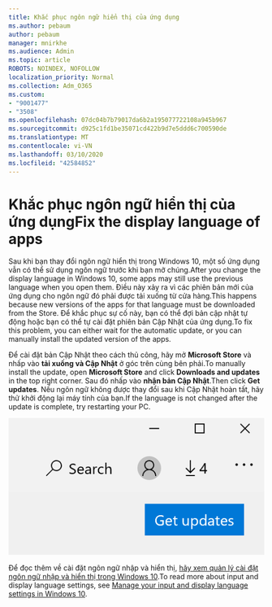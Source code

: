 ```yaml
---
title: Khắc phục ngôn ngữ hiển thị của ứng dụng
ms.author: pebaum
author: pebaum
manager: mnirkhe
ms.audience: Admin
ms.topic: article
ROBOTS: NOINDEX, NOFOLLOW
localization_priority: Normal
ms.collection: Adm_O365
ms.custom:
- "9001477"
- "3508"
ms.openlocfilehash: 07dc04b7b79017da6b2a195077722108a945b967
ms.sourcegitcommit: d925c1fd1be35071cd422b9d7e5ddd6c700590de
ms.translationtype: MT
ms.contentlocale: vi-VN
ms.lasthandoff: 03/10/2020
ms.locfileid: "42584852"
---
```

# <a name="fix-the-display-language-of-apps"></a><span data-ttu-id="099e8-102">Khắc phục ngôn ngữ hiển thị của ứng dụng</span><span class="sxs-lookup"><span data-stu-id="099e8-102">Fix the display language of apps</span></span>

<span data-ttu-id="099e8-103">Sau khi bạn thay đổi ngôn ngữ hiển thị trong Windows 10, một số ứng dụng vẫn có thể sử dụng ngôn ngữ trước khi bạn mở chúng.</span><span class="sxs-lookup"><span data-stu-id="099e8-103">After you change the display language in Windows 10, some apps may still use the previous language when you open them.</span></span> <span data-ttu-id="099e8-104">Điều này xảy ra vì các phiên bản mới của ứng dụng cho ngôn ngữ đó phải được tải xuống từ cửa hàng.</span><span class="sxs-lookup"><span data-stu-id="099e8-104">This happens because new versions of the apps for that language must be downloaded from the Store.</span></span> <span data-ttu-id="099e8-105">Để khắc phục sự cố này, bạn có thể đợi bản cập nhật tự động hoặc bạn có thể tự cài đặt phiên bản Cập Nhật của ứng dụng.</span><span class="sxs-lookup"><span data-stu-id="099e8-105">To fix this problem, you can either wait for the automatic update, or you can manually install the updated version of the apps.</span></span>

<span data-ttu-id="099e8-106">Để cài đặt bản Cập Nhật theo cách thủ công, hãy mở **Microsoft Store** và nhấp vào **tải xuống và Cập Nhật** ở góc trên cùng bên phải.</span><span class="sxs-lookup"><span data-stu-id="099e8-106">To manually install the update, open **Microsoft Store** and click **Downloads and updates** in the top right corner.</span></span> <span data-ttu-id="099e8-107">Sau đó nhấp vào **nhận bản Cập Nhật**.</span><span class="sxs-lookup"><span data-stu-id="099e8-107">Then click **Get updates**.</span></span> <span data-ttu-id="099e8-108">Nếu ngôn ngữ không được thay đổi sau khi Cập Nhật hoàn tất, hãy thử khởi động lại máy tính của bạn.</span><span class="sxs-lookup"><span data-stu-id="099e8-108">If the language is not changed after the update is complete, try restarting your PC.</span></span>

![Nhận Cập Nhật.](media/get-updates.png)

<span data-ttu-id="099e8-110">Để đọc thêm về cài đặt ngôn ngữ nhập và hiển thị, [hãy xem quản lý cài đặt ngôn ngữ nhập và hiển thị trong Windows 10](https://support.microsoft.com/help/4027670/windows-10-add-and-switch-input-and-display-language-preferences).</span><span class="sxs-lookup"><span data-stu-id="099e8-110">To read more about input and display language settings, see [Manage your input and display language settings in Windows 10](https://support.microsoft.com/help/4027670/windows-10-add-and-switch-input-and-display-language-preferences).</span></span>
